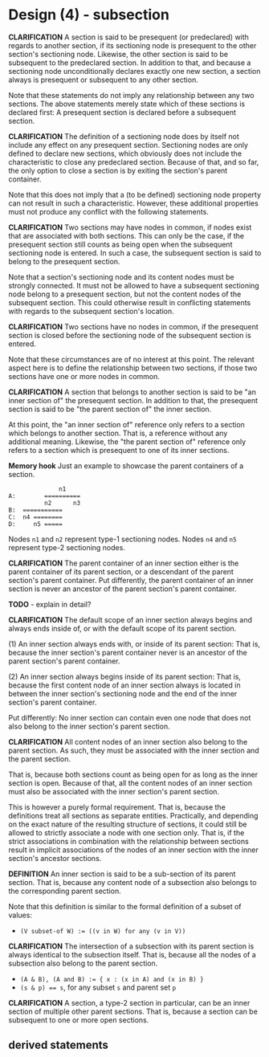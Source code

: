 
<!-- ======================================================================= -->
# Design (4) - subsection

**CLARIFICATION**
A section is said to be presequent (or predeclared) with regards to another
section, if its sectioning node is presequent to the other section's sectioning
node. Likewise, the other section is said to be subsequent to the predeclared
section. In addition to that, and because a sectioning node unconditionally
declares exactly one new section, a section always is presequent or subsequent
to any other section.

Note that these statements do not imply any relationship between any two
sections. The above statements merely state which of these sections is
declared first: A presequent section is declared before a subsequent section.

**CLARIFICATION**
The definition of a sectioning node does by itself not include any effect
on any presequent section. Sectioning nodes are only defined to declare new
sections, which obviously does not include the characteristic to close any
predeclared section. Because of that, and so far, the only option to close
a section is by exiting the section's parent container.

Note that this does not imply that a (to be defined) sectioning node property
can not result in such a characteristic. However, these additional properties
must not produce any conflict with the following statements.

**CLARIFICATION**
Two sections may have nodes in common, if nodes exist that are associated
with both sections. This can only be the case, if the presequent section
still counts as being open when the subsequent sectioning node is entered.
In such a case, the subsequent section is said to belong to the presequent
section.

Note that a section's sectioning node and its content nodes must be strongly
connected. It must not be allowed to have a subsequent sectioning node belong
to a presequent section, but not the content nodes of the subsequent section.
This could otherwise result in conflicting statements with regards to the
subsequent section's location.

**CLARIFICATION**
Two sections have no nodes in common, if the presequent section is closed
before the sectioning node of the subsequent section is entered.

Note that these circumstances are of no interest at this point. The relevant
aspect here is to define the relationship between two sections, if those two
sections have one or more nodes in common.

**CLARIFICATION**
A section that belongs to another section is said to be "an inner section of"
the presequent section. In addition to that, the presequent section is said
to be "the parent section of" the inner section.

At this point, the "an inner section of" reference only refers to a section
which belongs to another section. That is, a reference without any additional
meaning. Likewise, the "the parent section of" reference only refers to a
section which is presequent to one of its inner sections.

**Memory hook**
Just an example to showcase the parent containers of a section.

```
              n1
A:        ==========
          n2      n3
B:  ===========
C:  n4 ========
D:     n5 =====
```

Nodes `n1` and `n2` represent type-1 sectioning nodes.
Nodes `n4` and `n5` represent type-2 sectioning nodes.

**CLARIFICATION**
The parent container of an inner section either is the parent container of its
parent section, or a descendant of the parent section's parent container. Put
differently, the parent container of an inner section is never an ancestor of
the parent section's parent container.

**TODO** -
explain in detail?

**CLARIFICATION**
The default scope of an inner section always begins and always
ends inside of, or with the default scope of its parent section.

(1) An inner section always ends with, or inside of its parent section:
That is, because the inner section's parent container never is an ancestor
of the parent section's parent container.

(2) An inner section always begins inside of its parent section:
That is, because the first content node of an inner section always is
located in between the inner section's sectioning node and the end of
the inner section's parent container.

Put differently: No inner section can contain even one node that does not
also belong to the inner section's parent section.

**CLARIFICATION**
All content nodes of an inner section also belong to the parent section. As
such, they must be associated with the inner section and the parent section.

That is, because both sections count as being open for as long as the inner
section is open. Because of that, all the content nodes of an inner section
must also be associated with the inner section's parent section.

This is however a purely formal requirement. That is, because the definitions
treat all sections as separate entities. Practically, and depending on the
exact nature of the resulting structure of sections, it could still be allowed
to strictly associate a node with one section only. That is, if the strict
associations in combination with the relationship between sections result in
implicit associations of the nodes of an inner section with the inner section's
ancestor sections.

**DEFINITION**
An inner section is said to be a sub-section of its parent section. That is,
because any content node of a subsection also belongs to the corresponding
parent section.

Note that this definition is similar to the formal definition
of a subset of values:

* `(V subset-of W) := ((v in W) for any (v in V))`

**CLARIFICATION**
The intersection of a subsection with its parent section is always identical
to the subsection itself. That is, because all the nodes of a subsection also
belong to the parent section.

* `(A & B), (A and B) := { x : (x in A) and (x in B) }`
* `(s & p) == s`, for any subset `s` and parent set `p`

**CLARIFICATION**
A section, a type-2 section in particular, can be an inner section of multiple
other parent sections. That is, because a section can be subsequent to one or
more open sections.

<!-- ======================================================================= -->
## derived statements
